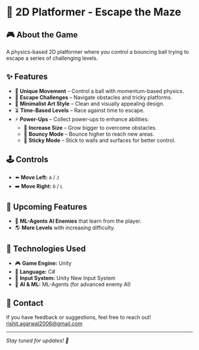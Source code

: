 # 🏐 2D Platformer - Escape the Maze

## 🎮 About the Game
A physics-based 2D platformer where you control a bouncing ball trying to escape a series of challenging levels.

## ✨ Features
- 🏀 **Unique Movement** – Control a ball with momentum-based physics.
- 🏃 **Escape Challenges** – Navigate obstacles and tricky platforms.
- 🎨 **Minimalist Art Style** – Clean and visually appealing design.
- ⏳ **Time-Based Levels** – Race against time to escape.
- ⚡ **Power-Ups** – Collect power-ups to enhance abilities:
  - 🔵 **Increase Size** – Grow bigger to overcome obstacles.
  - 🏀 **Bouncy Mode** – Bounce higher to reach new areas.
  - 🧲 **Sticky Mode** – Stick to walls and surfaces for better control.

## 🕹️ Controls
- ⬅️ **Move Left:** `A` / `J`
- ➡️ **Move Right:** `D` / `L`

## 🚀 Upcoming Features
- 🤖 **ML-Agents AI Enemies** that learn from the player.
- 🌎 **More Levels** with increasing difficulty.

## 🔧 Technologies Used
- 🎮 **Game Engine:** Unity
- 📝 **Language:** C#
- 🎯 **Input System:** Unity New Input System
- 🧠 **AI & ML:** ML-Agents (for advanced enemy AI)

## 📩 Contact
If you have feedback or suggestions, feel free to reach out!
rishit.agarwal2006@gmail.com

---
*Stay tuned for updates! 🚀*

